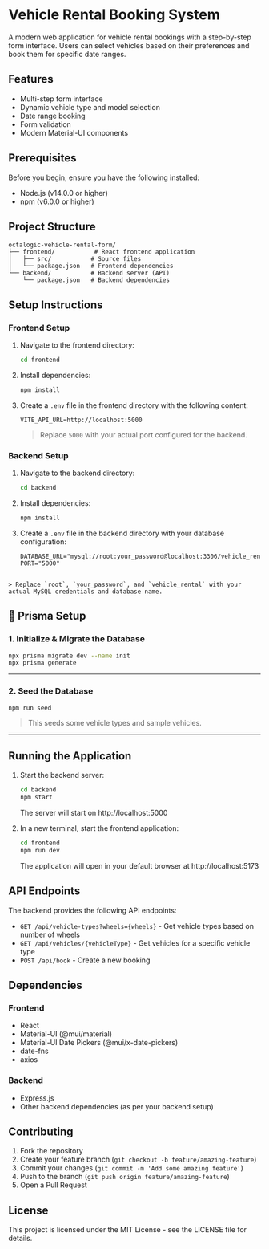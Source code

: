 # Vehicle Rental Booking System

A modern web application for vehicle rental bookings with a step-by-step form interface. Users can select vehicles based on their preferences and book them for specific date ranges.

## Features

- Multi-step form interface
- Dynamic vehicle type and model selection
- Date range booking
- Form validation
- Modern Material-UI components

## Prerequisites

Before you begin, ensure you have the following installed:

- Node.js (v14.0.0 or higher)
- npm (v6.0.0 or higher)

## Project Structure

```
octalogic-vehicle-rental-form/
├── frontend/           # React frontend application
│   ├── src/           # Source files
│   └── package.json   # Frontend dependencies
└── backend/           # Backend server (API)
    └── package.json   # Backend dependencies
```

## Setup Instructions

### Frontend Setup

1. Navigate to the frontend directory:

   ```bash
   cd frontend
   ```

2. Install dependencies:

   ```bash
   npm install
   ```

3. Create a `.env` file in the frontend directory with the following content:
   ```
   VITE_API_URL=http://localhost:5000
   ```
   > Replace `5000` with your actual port configured for the backend.

### Backend Setup

1. Navigate to the backend directory:

   ```bash
   cd backend
   ```

2. Install dependencies:

   ```bash
   npm install
   ```

3. Create a `.env` file in the backend directory with your database configuration:
   ```
   DATABASE_URL="mysql://root:your_password@localhost:3306/vehicle_rental"
   PORT="5000"
   ```

```

> Replace `root`, `your_password`, and `vehicle_rental` with your actual MySQL credentials and database name.
```

## 🧱 Prisma Setup

### 1. Initialize & Migrate the Database

```bash
npx prisma migrate dev --name init
npx prisma generate
```

---

### 2. Seed the Database

```bash
npm run seed
```

> This seeds some vehicle types and sample vehicles.

---

## Running the Application

1. Start the backend server:

   ```bash
   cd backend
   npm start
   ```

   The server will start on http://localhost:5000

2. In a new terminal, start the frontend application:
   ```bash
   cd frontend
   npm run dev
   ```
   The application will open in your default browser at http://localhost:5173

## API Endpoints

The backend provides the following API endpoints:

- `GET /api/vehicle-types?wheels={wheels}` - Get vehicle types based on number of wheels
- `GET /api/vehicles/{vehicleType}` - Get vehicles for a specific vehicle type
- `POST /api/book` - Create a new booking

## Dependencies

### Frontend

- React
- Material-UI (@mui/material)
- Material-UI Date Pickers (@mui/x-date-pickers)
- date-fns
- axios

### Backend

- Express.js
- Other backend dependencies (as per your backend setup)

## Contributing

1. Fork the repository
2. Create your feature branch (`git checkout -b feature/amazing-feature`)
3. Commit your changes (`git commit -m 'Add some amazing feature'`)
4. Push to the branch (`git push origin feature/amazing-feature`)
5. Open a Pull Request

## License

This project is licensed under the MIT License - see the LICENSE file for details.
